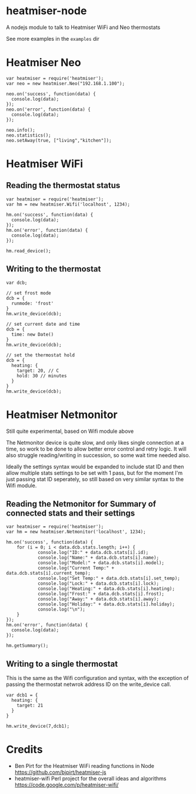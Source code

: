 heatmiser-node
==============

A nodejs module to talk to Heatmiser WiFi and Neo thermostats

See more examples in the `examples` dir

# Heatmiser Neo

    var heatmiser = require('heatmiser');
    var neo = new heatmiser.Neo("192.168.1.100");

    neo.on('success', function(data) {
      console.log(data);
    });
    neo.on('error', function(data) {
      console.log(data);
    });

    neo.info();
    neo.statistics();
    neo.setAway(true, ["living","kitchen"]);


# Heatmiser WiFi

## Reading the thermostat status

    var heatmiser = require('heatmiser');
    var hm = new heatmiser.Wifi('localhost', 1234);

    hm.on('success', function(data) {
      console.log(data);
    });
    hm.on('error', function(data) {
      console.log(data);
    });

    hm.read_device();

## Writing to the thermostat

    var dcb;

    // set frost mode
    dcb = {
      runmode: 'frost'
    }
    hm.write_device(dcb);

    // set current date and time
    dcb = {
      time: new Date()
    }
    hm.write_device(dcb);

    // set the thermostat hold
    dcb = {
      heating: {
        target: 20, // C
        hold: 30 // minutes
      }
    }
    hm.write_device(dcb);

# Heatmiser Netmonitor

Still quite experimental, based on Wifi module above

The Netmonitor device is quite slow, and only likes single connection at a time, so work to be done to allow better error control and retry logic. It will also struggle reading/writing in succession, so some wait time needed also.

Ideally the settings syntax would be expanded to include stat ID and then allow multiple stats settings to be set with 1 pass, but for the moment I'm just passing stat ID seperately, so still based on very similar syntax to the Wifi module.

## Reading the Netmonitor for Summary of connected stats and their settings

    var heatmiser = require('heatmiser');
    var hm = new heatmiser.Netmonitor('localhost', 1234);

    hm.on('success', function(data) {
        for (i = 0; i < data.dcb.stats.length; i++) {
                console.log("ID:" + data.dcb.stats[i].id);
                console.log("Name:" + data.dcb.stats[i].name);
                console.log("Model:" + data.dcb.stats[i].model);
                console.log("Current Temp:" + data.dcb.stats[i].current_temp);
                console.log("Set Temp:" + data.dcb.stats[i].set_temp);
                console.log("Lock:" + data.dcb.stats[i].lock);
                console.log("Heating:" + data.dcb.stats[i].heating);
                console.log("Frost:" + data.dcb.stats[i].frost);
                console.log("Away:" + data.dcb.stats[i].away);
                console.log("Holiday:" + data.dcb.stats[i].holiday);
                console.log("\n");
        }
    });
    hm.on('error', function(data) {
      console.log(data);
    });

    hm.getSummary();

## Writing to a single thermostat

This is the same as the Wifi configuration and syntax, with the exception of passing the thermostat netwrok address ID on the write_device call.

	var dcb1 = {
	  heating: {
	    target: 21
	  }
	}

	hm.write_device(7,dcb1);



# Credits

* Ben Pirt for the Heatmiser WiFi reading functions in Node https://github.com/bjpirt/heatmiser-js
* heatmiser-wifi Perl project for the overall ideas and algorithms https://code.google.com/p/heatmiser-wifi/
